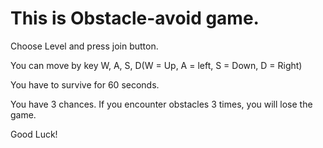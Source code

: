 # This is Obstacle-avoid game.

Choose Level and press join button.

You can move by key W, A, S, D(W = Up, A = left, S = Down, D = Right)

You have to survive for 60 seconds.

You have 3 chances. If you encounter obstacles 3 times, you will lose the game.

Good Luck!